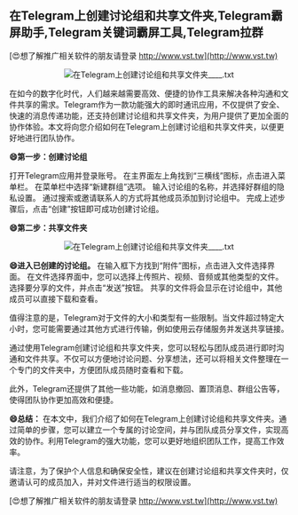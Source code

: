 ## **在Telegram上创建讨论组和共享文件夹,Telegram霸屏助手,Telegram关键词霸屏工具,Telegram拉群**

[😍想了解推广相关软件的朋友请登录 http://www.vst.tw](http://www.vst.tw)

 <center><img src="https://vst.tw/MP4/tuiguang/png/1.png" alt="在Telegram上创建讨论组和共享文件夹____.txt"></center>

在如今的数字化时代，人们越来越需要高效、便捷的协作工具来解决各种沟通和文件共享的需求。Telegram作为一款功能强大的即时通讯应用，不仅提供了安全、快速的消息传递功能，还支持创建讨论组和共享文件夹，为用户提供了更加全面的协作体验。本文将向您介绍如何在Telegram上创建讨论组和共享文件夹，以便更好地进行团队协作。

**😄第一步：创建讨论组**

打开Telegram应用并登录账号。
在主界面左上角找到“三横线”图标，点击进入菜单栏。
在菜单栏中选择“新建群组”选项。
输入讨论组的名称，并选择好群组的隐私设置。
通过搜索或邀请联系人的方式将其他成员添加到讨论组中。
完成上述步骤后，点击“创建”按钮即可成功创建讨论组。

**😄第二步：共享文件夹**

 <center><img src="https://vst.tw/MP4/tuiguang/png/8.png" alt="在Telegram上创建讨论组和共享文件夹____.txt"></center>

**😄进入已创建的讨论组。**
在输入框下方找到“附件”图标，点击进入文件选择界面。
在文件选择界面中，您可以选择上传照片、视频、音频或其他类型的文件。
选择要分享的文件，并点击“发送”按钮。
共享的文件将会显示在讨论组中，其他成员可以直接下载和查看。

值得注意的是，Telegram对于文件的大小和类型有一些限制。当文件超过特定大小时，您可能需要通过其他方式进行传输，例如使用云存储服务并发送共享链接。

通过使用Telegram创建讨论组和共享文件夹，您可以轻松与团队成员进行即时沟通和文件共享。不仅可以方便地讨论问题、分享想法，还可以将相关文件整理在一个专门的文件夹中，方便团队成员随时查看和下载。

此外，Telegram还提供了其他一些功能，如消息撤回、置顶消息、群组公告等，使得团队协作更加高效和便捷。

**😄总结：**
在本文中，我们介绍了如何在Telegram上创建讨论组和共享文件夹。通过简单的步骤，您可以建立一个专属的讨论空间，并与团队成员分享文件，实现高效的协作。利用Telegram的强大功能，您可以更好地组织团队工作，提高工作效率。

请注意，为了保护个人信息和确保安全性，建议在创建讨论组和共享文件夹时，仅邀请认可的成员加入，并对文件进行适当的权限设置。

[😍想了解推广相关软件的朋友请登录 http://www.vst.tw](http://www.vst.tw)



